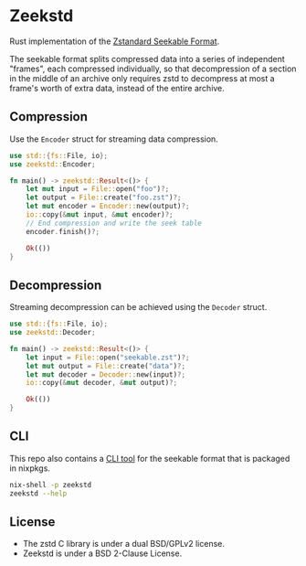 # Zeekstd

Rust implementation of the
[Zstandard Seekable Format](https://github.com/facebook/zstd/tree/dev/contrib/seekable_format).

The seekable format splits compressed data into a series of independent "frames", each compressed
individually, so that decompression of a section in the middle of an archive only requires zstd to
decompress at most a frame's worth of extra data, instead of the entire archive.

## Compression

Use the `Encoder` struct for streaming data compression.

```rust no_run
use std::{fs::File, io};
use zeekstd::Encoder;

fn main() -> zeekstd::Result<()> {
    let mut input = File::open("foo")?;
    let output = File::create("foo.zst")?;
    let mut encoder = Encoder::new(output)?;
    io::copy(&mut input, &mut encoder)?;
    // End compression and write the seek table
    encoder.finish()?;

    Ok(())
}
```

## Decompression

Streaming decompression can be achieved using the `Decoder` struct.

```rust no_run
use std::{fs::File, io};
use zeekstd::Decoder;

fn main() -> zeekstd::Result<()> {
    let input = File::open("seekable.zst")?;
    let mut output = File::create("data")?;
    let mut decoder = Decoder::new(input)?;
    io::copy(&mut decoder, &mut output)?;

    Ok(())
}
```

## CLI

This repo also contains a [CLI tool](./cli) for the seekable format that is packaged in nixpkgs.

```bash
nix-shell -p zeekstd
zeekstd --help
```

## License

- The zstd C library is under a dual BSD/GPLv2 license.
- Zeekstd is under a BSD 2-Clause License.
